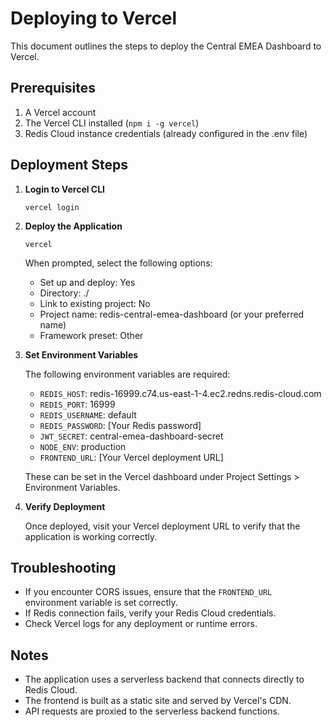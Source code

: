 # Deploying to Vercel

This document outlines the steps to deploy the Central EMEA Dashboard to Vercel.

## Prerequisites

1. A Vercel account
2. The Vercel CLI installed (`npm i -g vercel`)
3. Redis Cloud instance credentials (already configured in the .env file)

## Deployment Steps

1. **Login to Vercel CLI**
   ```
   vercel login
   ```

2. **Deploy the Application**
   ```
   vercel
   ```
   
   When prompted, select the following options:
   - Set up and deploy: Yes
   - Directory: ./
   - Link to existing project: No
   - Project name: redis-central-emea-dashboard (or your preferred name)
   - Framework preset: Other

3. **Set Environment Variables**
   
   The following environment variables are required:
   
   - `REDIS_HOST`: redis-16999.c74.us-east-1-4.ec2.redns.redis-cloud.com
   - `REDIS_PORT`: 16999
   - `REDIS_USERNAME`: default
   - `REDIS_PASSWORD`: [Your Redis password]
   - `JWT_SECRET`: central-emea-dashboard-secret
   - `NODE_ENV`: production
   - `FRONTEND_URL`: [Your Vercel deployment URL]

   These can be set in the Vercel dashboard under Project Settings > Environment Variables.

4. **Verify Deployment**
   
   Once deployed, visit your Vercel deployment URL to verify that the application is working correctly.

## Troubleshooting

- If you encounter CORS issues, ensure that the `FRONTEND_URL` environment variable is set correctly.
- If Redis connection fails, verify your Redis Cloud credentials.
- Check Vercel logs for any deployment or runtime errors.

## Notes

- The application uses a serverless backend that connects directly to Redis Cloud.
- The frontend is built as a static site and served by Vercel's CDN.
- API requests are proxied to the serverless backend functions. 